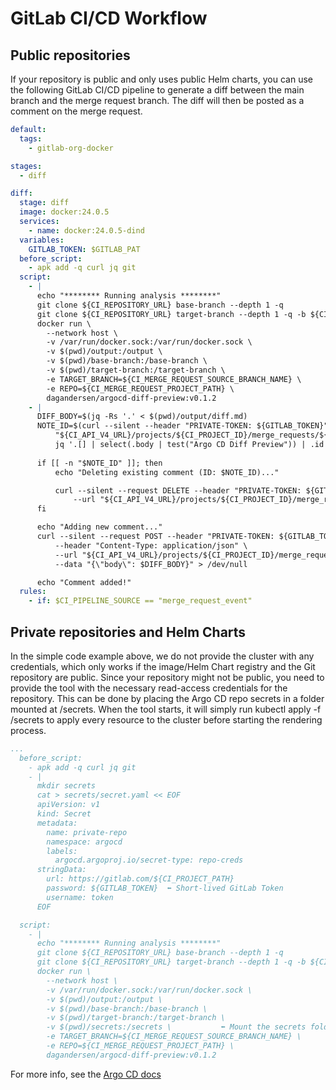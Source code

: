 # GitLab CI/CD Workflow

## Public repositories

If your repository is public and only uses public Helm charts, you can use the following GitLab CI/CD pipeline to generate a diff between the main branch and the merge request branch. The diff will then be posted as a comment on the merge request.

```yaml
default:
  tags:
    - gitlab-org-docker

stages:
  - diff

diff:
  stage: diff
  image: docker:24.0.5
  services:
    - name: docker:24.0.5-dind
  variables:
    GITLAB_TOKEN: $GITLAB_PAT
  before_script:
    - apk add -q curl jq git
  script:
    - |
      echo "******** Running analysis ********"
      git clone ${CI_REPOSITORY_URL} base-branch --depth 1 -q 
      git clone ${CI_REPOSITORY_URL} target-branch --depth 1 -q -b ${CI_MERGE_REQUEST_SOURCE_BRANCH_NAME}
      docker run \
        --network host \
        -v /var/run/docker.sock:/var/run/docker.sock \
        -v $(pwd)/output:/output \
        -v $(pwd)/base-branch:/base-branch \
        -v $(pwd)/target-branch:/target-branch \
        -e TARGET_BRANCH=${CI_MERGE_REQUEST_SOURCE_BRANCH_NAME} \
        -e REPO=${CI_MERGE_REQUEST_PROJECT_PATH} \
        dagandersen/argocd-diff-preview:v0.1.2
    - |
      DIFF_BODY=$(jq -Rs '.' < $(pwd)/output/diff.md)
      NOTE_ID=$(curl --silent --header "PRIVATE-TOKEN: ${GITLAB_TOKEN}" \
          "${CI_API_V4_URL}/projects/${CI_PROJECT_ID}/merge_requests/${CI_MERGE_REQUEST_IID}/notes" | \
          jq '.[] | select(.body | test("Argo CD Diff Preview")) | .id')
      
      if [[ -n "$NOTE_ID" ]]; then
          echo "Deleting existing comment (ID: $NOTE_ID)..."

          curl --silent --request DELETE --header "PRIVATE-TOKEN: ${GITLAB_TOKEN}" \
              --url "${CI_API_V4_URL}/projects/${CI_PROJECT_ID}/merge_requests/${CI_MERGE_REQUEST_IID}/notes/${NOTE_ID}"
      fi

      echo "Adding new comment..."
      curl --silent --request POST --header "PRIVATE-TOKEN: ${GITLAB_TOKEN}" \
          --header "Content-Type: application/json" \
          --url "${CI_API_V4_URL}/projects/${CI_PROJECT_ID}/merge_requests/${CI_MERGE_REQUEST_IID}/notes" \
          --data "{\"body\": $DIFF_BODY}" > /dev/null

      echo "Comment added!"
  rules:
    - if: $CI_PIPELINE_SOURCE == "merge_request_event"
```

## Private repositories and Helm Charts

In the simple code example above, we do not provide the cluster with any credentials, which only works if the image/Helm Chart registry and the Git repository are public. Since your repository might not be public, you need to provide the tool with the necessary read-access credentials for the repository. This can be done by placing the Argo CD repo secrets in a folder mounted at /secrets. When the tool starts, it will simply run kubectl apply -f /secrets to apply every resource to the cluster before starting the rendering process.

```yaml
...
  before_script:
    - apk add -q curl jq git
    - |
      mkdir secrets
      cat > secrets/secret.yaml << EOF
      apiVersion: v1
      kind: Secret
      metadata:
        name: private-repo
        namespace: argocd
        labels:
          argocd.argoproj.io/secret-type: repo-creds
      stringData:
        url: https://gitlab.com/${CI_PROJECT_PATH}
        password: ${GITLAB_TOKEN}  ⬅️ Short-lived GitLab Token
        username: token
      EOF

  script:
    - |
      echo "******** Running analysis ********"
      git clone ${CI_REPOSITORY_URL} base-branch --depth 1 -q 
      git clone ${CI_REPOSITORY_URL} target-branch --depth 1 -q -b ${CI_MERGE_REQUEST_SOURCE_BRANCH_NAME}
      docker run \
        --network host \
        -v /var/run/docker.sock:/var/run/docker.sock \
        -v $(pwd)/output:/output \
        -v $(pwd)/base-branch:/base-branch \
        -v $(pwd)/target-branch:/target-branch \
        -v $(pwd)/secrets:/secrets \           ⬅️ Mount the secrets folder
        -e TARGET_BRANCH=${CI_MERGE_REQUEST_SOURCE_BRANCH_NAME} \
        -e REPO=${CI_MERGE_REQUEST_PROJECT_PATH} \
        dagandersen/argocd-diff-preview:v0.1.2

```

For more info, see the [Argo CD docs](https://argo-cd.readthedocs.io/en/stable/operator-manual/argocd-repo-creds-yaml/)

